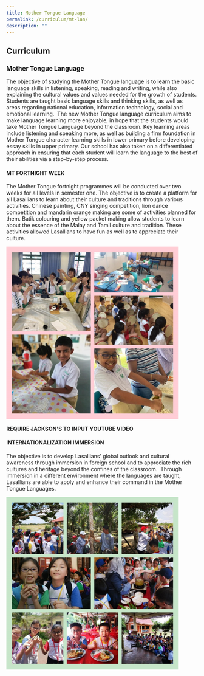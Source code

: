 ```yaml
---
title: Mother Tongue Language
permalink: /curriculum/mt-lan/
description: ""
---
```

## Curriculum

### Mother Tongue Language

The objective of studying the Mother Tongue language is to learn the basic language skills in listening, speaking, reading and writing, while also explaining the cultural values and values needed for the growth of students. Students are taught basic language skills and thinking skills, as well as areas regarding national education, information technology, social and emotional learning.  The new Mother Tongue language curriculum aims to make language learning more enjoyable, in hope that the students would take Mother Tongue Language beyond the classroom. Key learning areas include listening and speaking more, as well as building a firm foundation in Mother Tongue character learning skills in lower primary before developing essay skills in upper primary. Our school has also taken on a differentiated approach in ensuring that each student will learn the language to the best of their abilities via a step-by-step process.

#### MT FORTNIGHT WEEK

The Mother Tongue fortnight programmes will be conducted over two weeks for all levels in semester one. The objective is to create a platform for all Lasallians to learn about their culture and traditions through various activities. Chinese painting, CNY singing competition, lion dance competition and mandarin orange making are some of activities planned for them. Batik colouring and yellow packet making allow students to learn about the essence of the Malay and Tamil culture and tradition. These activities allowed Lasallians to have fun as well as to appreciate their culture.

<img src="/images/DLS MTL.jpg" style="width:90%">

**REQUIRE JACKSON'S TO INPUT YOUTUBE VIDEO**

#### INTERNATIONALIZATION IMMERSION

The objective is to develop Lasallians’ global outlook and cultural awareness through immersion in foreign school and to appreciate the rich cultures and heritage beyond the confines of the classroom.  Through immersion in a different environment where the languages are taught, Lasallians are able to apply and enhance their command in the Mother Tongue Languages.

<img src="/images/DLS MTL 2.jpg" style="width:90%">
